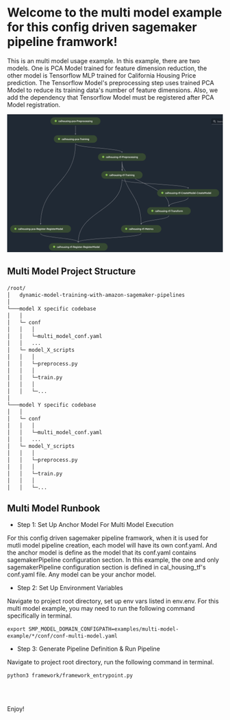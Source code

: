 # Welcome to the multi model example for this config driven sagemaker pipeline framwork!

This is an multi model usage example. In this example, there are two models. One is PCA Model trained for feature dimension reduction, the other model is Tensorflow MLP trained for California Housing Price prediction. The Tensorflow Model's preprocessing step uses trained PCA Model to reduce its training data's number of feature dimensions. Also, we add the dependency that Tensorflow Model must be registered after PCA Model registration.

![Mutli-Model-Pipeline-DAG](./dag.png)

## Multi Model Project Structure

```
/root/
│   dynamic-model-training-with-amazon-sagemaker-pipelines  
│
└───model X specific codebase 
│   │	
│   └─ conf
│   │	│   
│   │	└─multi_model_conf.yaml
│   │	...
│   └─ model_X_scripts
│   │	│
│   │	└─preprocess.py
│   │	│
│   │	└─train.py
│   │	│
│   │	└─...
│
└───model Y specific codebase 
│   │	
│   └─ conf
│   │	│   
│   │	└─multi_model_conf.yaml
│   │	...
│   └─ model_Y_scripts
│   │	│
│   │	└─preprocess.py
│   │	│
│   │	└─train.py
│   │	│
│   │	└─...
```
## Multi Model Runbook
- Step 1: Set Up Anchor Model For Multi Model Execution

For this config driven sagemaker pipeline framwork, when it is used for mutli model pipeline creation, each model will have its own conf.yaml. And the anchor model is define as the model that its conf.yaml contains sagemakerPipeline configuration section. In this example,  the one and only sagemakerPipeline configuration section is defined in cal_housing_tf's conf.yaml file. Any model can be your anchor model.

- Step 2: Set Up Environment Variables

Navigate to project root directory, set up env vars listed in env.env. For this multi model example, you may need to run the following command specifically in terminal.
```
export SMP_MODEL_DOMAIN_CONFIGPATH=examples/multi-model-example/*/conf/conf-multi-model.yaml
```
- Step 3: Generate Pipeline Definition & Run Pipeline

Navigate to project root directory, run the following command in terminal.
```
python3 framework/framework_entrypoint.py 
```
<br>
<br>


Enjoy!
